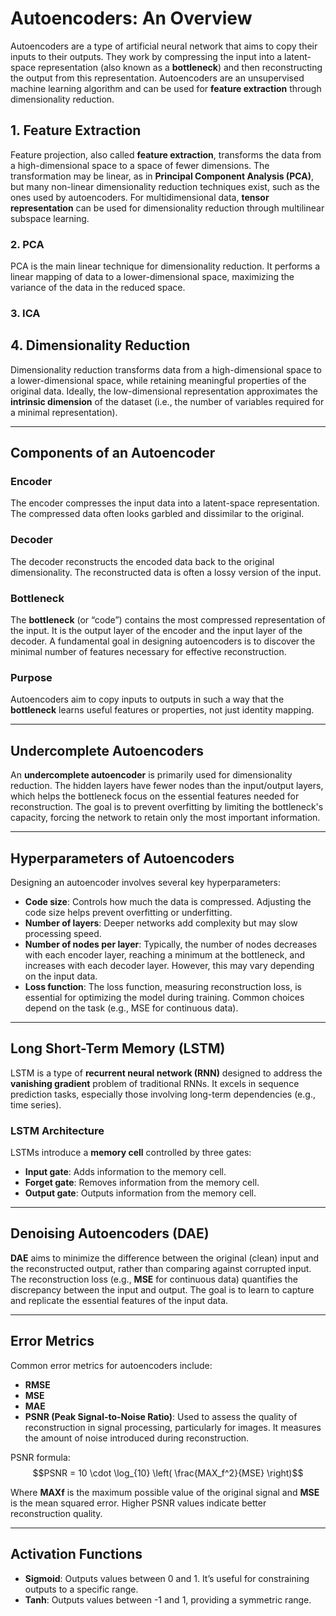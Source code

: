 # Autoencoders: An Overview

Autoencoders are a type of artificial neural network that aims to copy their inputs to their outputs. They work by compressing the input into a latent-space representation (also known as a **bottleneck**) and then reconstructing the output from this representation. Autoencoders are an unsupervised machine learning algorithm and can be used for **feature extraction** through dimensionality reduction.

## 1. Feature Extraction
Feature projection, also called **feature extraction**, transforms the data from a high-dimensional space to a space of fewer dimensions. The transformation may be linear, as in **Principal Component Analysis (PCA)**, but many non-linear dimensionality reduction techniques exist, such as the ones used by autoencoders. For multidimensional data, **tensor representation** can be used for dimensionality reduction through multilinear subspace learning.

### 2. PCA
PCA is the main linear technique for dimensionality reduction. It performs a linear mapping of data to a lower-dimensional space, maximizing the variance of the data in the reduced space.

### 3. ICA

## 4. Dimensionality Reduction
Dimensionality reduction transforms data from a high-dimensional space to a lower-dimensional space, while retaining meaningful properties of the original data. Ideally, the low-dimensional representation approximates the **intrinsic dimension** of the dataset (i.e., the number of variables required for a minimal representation).

---

## Components of an Autoencoder

### Encoder
The encoder compresses the input data into a latent-space representation. The compressed data often looks garbled and dissimilar to the original.

### Decoder
The decoder reconstructs the encoded data back to the original dimensionality. The reconstructed data is often a lossy version of the input.

### Bottleneck
The **bottleneck** (or “code”) contains the most compressed representation of the input. It is the output layer of the encoder and the input layer of the decoder. A fundamental goal in designing autoencoders is to discover the minimal number of features necessary for effective reconstruction.

### Purpose
Autoencoders aim to copy inputs to outputs in such a way that the **bottleneck** learns useful features or properties, not just identity mapping.

---

## Undercomplete Autoencoders
An **undercomplete autoencoder** is primarily used for dimensionality reduction. The hidden layers have fewer nodes than the input/output layers, which helps the bottleneck focus on the essential features needed for reconstruction. The goal is to prevent overfitting by limiting the bottleneck's capacity, forcing the network to retain only the most important information.

---

## Hyperparameters of Autoencoders
Designing an autoencoder involves several key hyperparameters:
- **Code size**: Controls how much the data is compressed. Adjusting the code size helps prevent overfitting or underfitting.
- **Number of layers**: Deeper networks add complexity but may slow processing speed.
- **Number of nodes per layer**: Typically, the number of nodes decreases with each encoder layer, reaching a minimum at the bottleneck, and increases with each decoder layer. However, this may vary depending on the input data.
- **Loss function**: The loss function, measuring reconstruction loss, is essential for optimizing the model during training. Common choices depend on the task (e.g., MSE for continuous data).

---

## Long Short-Term Memory (LSTM)
LSTM is a type of **recurrent neural network (RNN)** designed to address the **vanishing gradient** problem of traditional RNNs. It excels in sequence prediction tasks, especially those involving long-term dependencies (e.g., time series).

### LSTM Architecture
LSTMs introduce a **memory cell** controlled by three gates:
- **Input gate**: Adds information to the memory cell.
- **Forget gate**: Removes information from the memory cell.
- **Output gate**: Outputs information from the memory cell.

---

## Denoising Autoencoders (DAE)
**DAE** aims to minimize the difference between the original (clean) input and the reconstructed output, rather than comparing against corrupted input. The reconstruction loss (e.g., **MSE** for continuous data) quantifies the discrepancy between the input and output. The goal is to learn to capture and replicate the essential features of the input data.

---

## Error Metrics
Common error metrics for autoencoders include:
- **RMSE**
- **MSE**
- **MAE**
- **PSNR (Peak Signal-to-Noise Ratio)**: Used to assess the quality of reconstruction in signal processing, particularly for images. It measures the amount of noise introduced during reconstruction.

PSNR formula:
$$PSNR = 10 \cdot \log_{10} \left( \frac{MAX_f^2}{MSE} \right)$$

Where **MAXf** is the maximum possible value of the original signal and **MSE** is the mean squared error. Higher PSNR values indicate better reconstruction quality.

---

## Activation Functions
- **Sigmoid**: Outputs values between 0 and 1. It’s useful for constraining outputs to a specific range.
- **Tanh**: Outputs values between -1 and 1, providing a symmetric range.

